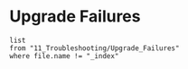 # Upgrade Failures

```dataview
list
from "11_Troubleshooting/Upgrade_Failures"
where file.name != "_index"
```
